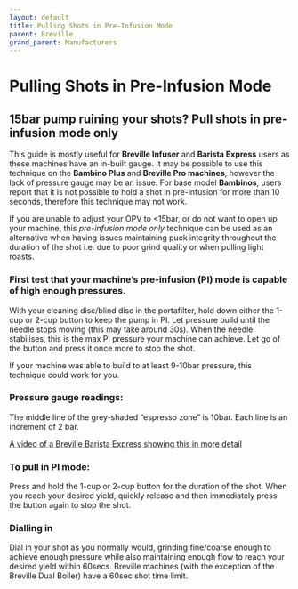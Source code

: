 ```yaml
---
layout: default
title: Pulling Shots in Pre-Infusion Mode
parent: Breville
grand_parent: Manufacturers
---
```


# Pulling Shots in Pre-Infusion Mode

## 15bar pump ruining your shots? Pull shots in pre-infusion mode only

This guide is mostly useful for **Breville Infuser** and **Barista Express** users as these machines have an in-built gauge.
It may be possible to use this technique on the **Bambino Plus** and **Breville Pro machines**, however the lack of pressure gauge may be an issue.
For base model **Bambinos**, users report that it is not possible to hold a shot in pre-infusion for more than 10 seconds, therefore this technique may not work.

If you are unable to adjust your OPV to <15bar, or do not want to open up your machine, this *pre-infusion mode only* technique can be used as an alternative when having issues maintaining puck integrity throughout the duration of the shot i.e. due to poor grind quality or when pulling light roasts.

### First test that your machine’s pre-infusion (PI) mode is capable of high enough pressures.
With your cleaning disc/blind disc in the portafilter, hold down either the 1-cup or 2-cup button to keep the pump in PI. Let pressure build until the needle stops moving (this may take around 30s). When the needle stabilises, this is the max PI pressure your machine can achieve. Let go of the button and press it once more to stop the shot.

If your machine was able to build to at least 9-10bar pressure, this technique could work for you.

### Pressure gauge readings:
The middle line of the grey-shaded “espresso zone” is 10bar. Each line is an increment of 2 bar.

[A video of a Breville Barista Express showing this in more detail](https://youtu.be/wL-StQvhie0 "Breville Barista BES870 9Bar pressure Gauge Measurement")

### To pull in PI mode:
Press and hold the 1-cup or 2-cup button for the duration of the shot. When you reach your desired yield, quickly release and then immediately press the button again to stop the shot.

### Dialling in
Dial in your shot as you normally would, grinding fine/coarse enough to achieve enough pressure while also maintaining enough flow to reach your desired yield within 60secs.
Breville machines (with the exception of the Breville Dual Boiler) have a 60sec shot time limit.
